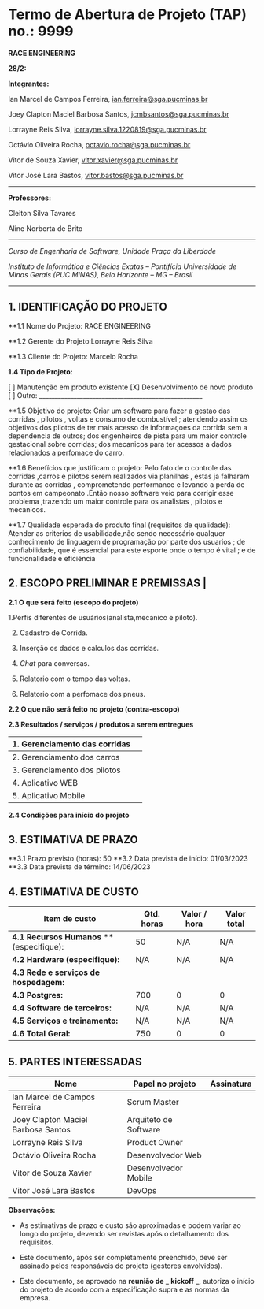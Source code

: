 # Termo de Abertura de Projeto (TAP) no.: 9999

**RACE ENGINEERING**

**28/2:**

**Integrantes:**

Ian Marcel de Campos Ferreira, ian.ferreira@sga.pucminas.br

Joey Clapton Maciel Barbosa Santos, jcmbsantos@sga.pucminas.br

Lorrayne Reis Silva, lorrayne.silva.1220819@sga.pucminas.br

Octávio Oliveira Rocha, octavio.rocha@sga.pucminas.br

Vitor de Souza Xavier, vitor.xavier@sga.pucminas.br

Vitor José Lara Bastos, vitor.bastos@sga.pucminas.br


---

**Professores:**

Cleiton Silva Tavares

Aline Norberta de Brito

---

_Curso de Engenharia de Software, Unidade Praça da Liberdade_

_Instituto de Informática e Ciências Exatas – Pontifícia Universidade de Minas Gerais (PUC MINAS), Belo Horizonte – MG – Brasil_

---

## 1. IDENTIFICAÇÃO DO PROJETO

**1.1 Nome do Projeto: RACE ENGINEERING

**1.2 Gerente do Projeto:Lorrayne Reis Silva

**1.3 Cliente do Projeto: Marcelo Rocha

**1.4 Tipo de Projeto:**

[ ] Manutenção em produto existente
[X] Desenvolvimento de novo produto
[ ] Outro: \_\_\_\_\_\_\_\_\_\_\_\_\_\_\_\_\_\_\_\_\_\_\_\_\_\_\_\_\_\_\_\_\_\_\_\_\_\_\_\_\_\_\_\_\_\_\_\_\_\_\_\_

**1.5 Objetivo do projeto: Criar um software para fazer a gestao das corridas , pilotos , voltas e consumo de combustível ; atendendo assim os objetivos dos pilotos de ter mais acesso de informaçoes da corrida sem a dependencia de outros; dos engenheiros de pista para um maior controle gestacional sobre corridas; dos mecanicos para ter acessos a dados relacionados a perfomace do carro.

**1.6 Benefícios que justificam o projeto: Pelo fato de o controle das corridas ,carros e pilotos serem realizados via planilhas , estas ja falharam durante as corridas , comprometendo performance e levando a perda de pontos em campeonato 
.Então nosso software veio para corrigir esse problema ,trazendo um maior controle para os analistas , pilotos e mecanicos.

**1.7 Qualidade esperada do produto final (requisitos de qualidade):  Atender as criterios de usabilidade,não sendo necessário qualquer conhecimento de linguagem de programação por parte dos usuarios ; de confiabilidade, que é essencial para este esporte onde o tempo é vital ; e de funcionalidade e eficiência

## **2. ESCOPO PRELIMINAR E PREMISSAS** |

**2.1 O que será feito (escopo do projeto)**

1.Perfis diferentes de usuários(analista,mecanico e piloto).

2. Cadastro de Corrida.

3. Inserção os dados e calculos das corridas.

4. *Chat* para conversas.

5. Relatorio com o tempo das voltas.

6. Relatorio com a perfomace dos pneus.

**2.2 O que não será feito no projeto (contra-escopo)**


**2.3 Resultados / serviços / produtos a serem entregues**

| 1. Gerenciamento das corridas |  |
| --- | --- |
| 2. Gerenciamento dos carros | |
| 3.  Gerenciamento dos pilotos | |
| 4.  Aplicativo WEB | |
| 5.  Aplicativo Mobile | |

**2.4 Condições para início do projeto**




## 3. ESTIMATIVA DE PRAZO


**3.1 Prazo previsto (horas): 50
**3.2 Data prevista de início:  01/03/2023 
**3.3 Data prevista de término: 14/06/2023

## 4. ESTIMATIVA DE CUSTO

| Item de custo | Qtd. horas | Valor / hora  | Valor total |
| --- | --- | --- | --- |
| **4.1 Recursos Humanos** **(especifique):  |50| N/A | N/A  |
| **4.2 Hardware (especifique):** | N/A  | N/A | N/A |
| **4.3 Rede e serviços de hospedagem:** |  |  |  |
| **4.3 Postgres:** | 700 | 0 | 0 |
| **4.4 Software de terceiros:** | N/A  | N/A | N/A |
| **4.5 Serviços e treinamento:** | N/A| N/A |  N/A|
| **4.6 Total Geral:** | 750 | 0 | 0 |

## 5. PARTES INTERESSADAS

| Nome | Papel no projeto | Assinatura |
| --- | --- | --- |
|Ian Marcel de Campos Ferreira|Scrum Master|     |
|Joey Clapton Maciel Barbosa Santos|Arquiteto de Software|     |
|Lorrayne Reis Silva|Product Owner|     |
|Octávio Oliveira Rocha|Desenvolvedor Web|     |
|Vitor de Souza Xavier|Desenvolvedor Mobile|     |
|Vitor José Lara Bastos|DevOps|   |

**Observações:**

- As estimativas de prazo e custo são aproximadas e podem variar ao longo do projeto, devendo ser revistas após o detalhamento dos requisitos.

- Este documento, após ser completamente preenchido, deve ser assinado pelos responsáveis do projeto (gestores envolvidos).

- Este documento, se aprovado na **reunião de** _ **kickoff** _, autoriza o início do projeto de acordo com a especificação supra e as normas da empresa.

